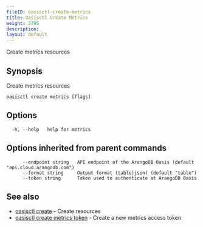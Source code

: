 ```yaml
---
fileID: oasisctl-create-metrics
title: Oasisctl Create Metrics
weight: 2795
description: 
layout: default
---
```

Create metrics resources

## Synopsis

Create metrics resources

```
oasisctl create metrics [flags]
```

## Options

```
  -h, --help   help for metrics
```

## Options inherited from parent commands

```
      --endpoint string   API endpoint of the ArangoDB Oasis (default "api.cloud.arangodb.com")
      --format string     Output format (table|json) (default "table")
      --token string      Token used to authenticate at ArangoDB Oasis
```

## See also

* [oasisctl create]()	 - Create resources
* [oasisctl create metrics token](oasisctl-create-metrics-token)	 - Create a new metrics access token

